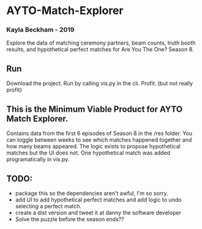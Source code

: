 # AYTO-Match-Explorer
### Kayla Beckham - 2019
Explore the data of matching ceremony partners, beam counts, truth booth results, and hypothetical perfect matches for Are You The One? Season 8.

## Run
Download the project. Run by calling vis.py in the cli. Profit. (but not really profit)

## This is the Minimum Viable Product for AYTO Match Explorer. 
Contains data from the first 6 episodes of Season 8 in the /res folder. 
You can toggle between weeks to see which matches happened together and how many beams appeared. 
The logic exists to propose hypothetical matches but the UI does not.
One hypothetical match was added programatically in vis.py. 

## TODO: 
* package this so the dependencies aren't awful, I'm so sorry.
* add UI to add hypothetical perfect matches and add logic to undo selecting a perfect match.
* create a dist version and tweet it at danny the software developer
* Solve the puzzle before the season ends??
